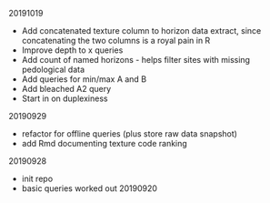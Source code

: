 20191019

  * Add concatenated texture column to horizon data extract, since concatenating
    the two columns is a royal pain in R
  * Improve depth to x queries
  * Add count of named horizons - helps filter sites with missing pedological data
  * Add queries for min/max A and B
  * Add bleached A2 query
  * Start in on duplexiness 

20190929

  * refactor for offline queries (plus store raw data snapshot)
  * add Rmd documenting texture code ranking

20190928

  * init repo
  * basic queries worked out 20190920
  

